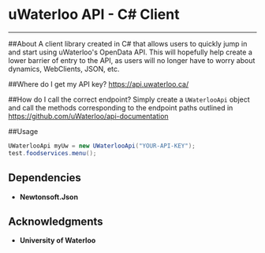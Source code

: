 # uWaterloo API - C# Client
---

##About
A client library created in C# that allows users to quickly jump in and start using uWaterloo's OpenData API. 
This will hopefully help create a lower barrier of entry to the API, as users will no longer have to worry about dynamics, WebClients, JSON, etc.

##Where do I get my API key?
https://api.uwaterloo.ca/

##How do I call the correct endpoint?
Simply create a `UWaterlooApi` object and call the methods corresponding to the endpoint paths outlined in https://github.com/uWaterloo/api-documentation

##Usage

```C#
UWaterlooApi myUw = new UWaterlooApi("YOUR-API-KEY");
test.foodservices.menu(); 
```

## Dependencies 
* **Newtonsoft.Json**

## Acknowledgments
* **University of Waterloo**
